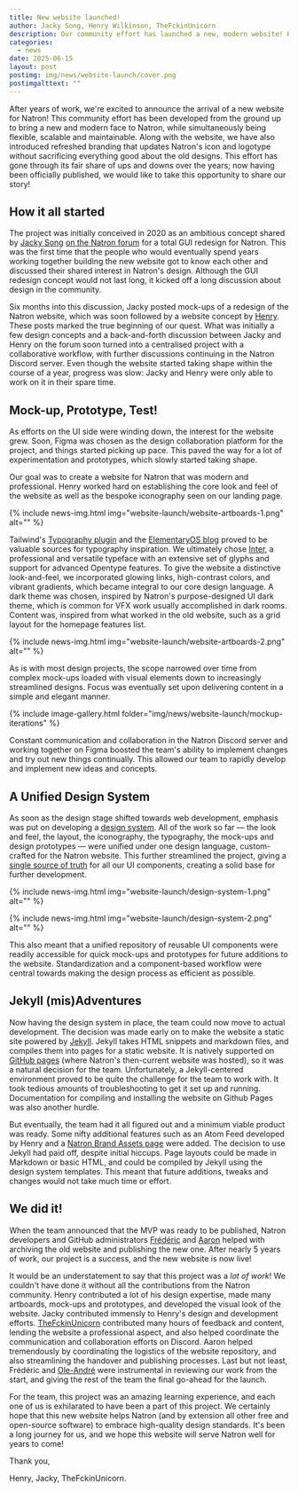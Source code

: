```yaml
---
title: New website launched!
author: Jacky Song, Henry Wilkinson, TheFckinUnicorn
description: Our community effort has launched a new, modern website! Here's how we got here.
categories:
  - news
date: 2025-06-15
layout: post
postimg: img/news/website-launch/cover.png
postimgalttext: ""
---
```


After years of work, we're excited to announce the arrival of a new website for Natron! This community effort has been developed from the ground up to bring a new and modern face to Natron, while simultaneously being flexible, scalable and maintainable. Along with the website, we have also introduced refreshed branding that updates Natron's icon and logotype without sacrificing everything good about the old designs. This effort has gone through its fair share of ups and downs over the years; now having been officially published, we would like to take this opportunity to share our story!

## How it all started

The project was initially conceived in 2020 as an ambitious concept shared by [Jacky Song](https://jackysci.com) [on the Natron forum](https://discuss.pixls.us/t/natron-ui-re-design-proposal/18313) for a total GUI redesign for Natron. This was the first time that the people who would eventually spend years working together building the new website got to know each other and discussed their shared interest in Natron's design. Although the GUI redesign concept would not last long, it kicked off a long discussion about design in the community.

Six months into this discussion, Jacky posted mock-ups of a redesign of the Natron website, which was soon followed by a website concept by [Henry](https://wilkinson.graphics/). These posts marked the true beginning of our quest. What was initially a few design concepts and a back-and-forth discussion between Jacky and Henry on the forum soon turned into a centralised project with a collaborative workflow, with further discussions continuing in the Natron Discord server. Even though the website started taking shape within the course of a year, progress was slow: Jacky and Henry were only able to work on it in their spare time.

## Mock-up, Prototype, Test!

As efforts on the UI side were winding down, the interest for the website grew. Soon, Figma was chosen as the design collaboration platform for the project, and things started picking up pace. This paved the way for a lot of experimentation and prototypes, which slowly started taking shape.

Our goal was to create a website for Natron that was modern and professional. Henry worked hard on establishing the core look and feel of the website as well as the bespoke iconography seen on our landing page.

{% include news-img.html 
   img="website-launch/website-artboards-1.png"
   alt=""
%}

Tailwind's [Typography plugin](https://github.com/tailwindlabs/tailwindcss-typography) and the [ElementaryOS blog](https://blog.elementary.io/) proved to be valuable sources for typography inspiration. We ultimately chose [Inter](https://rsms.me/inter/), a professional and versatile typeface with an extensive set of glyphs and support for advanced Opentype features. To give the website a distinctive look-and-feel, we incorporated glowing links, high-contrast colors, and vibrant gradients, which became integral to our core design language. A dark theme was chosen, inspired by Natron's purpose-designed UI dark theme, which is common for VFX work usually accomplished in dark rooms. Content was, inspired from what worked in the old website, such as a grid layout for the homepage features list.

{% include news-img.html 
   img="website-launch/website-artboards-2.png"
   alt=""
%}

As is with most design projects, the scope narrowed over time from complex mock-ups loaded with visual elements down to increasingly streamlined designs. Focus was eventually set upon delivering content in a simple and elegant manner.

{% include image-gallery.html folder="img/news/website-launch/mockup-iterations" %}

Constant communication and collaboration in the Natron Discord server and working together on Figma boosted the team's ability to implement changes and try out new things continually. This allowed our team to rapidly develop and implement new ideas and concepts.

## A Unified Design System

As soon as the design stage shifted towards web development, emphasis was put on developing a [design system](https://www.figma.com/blog/design-systems-101-what-is-a-design-system/). All of the work so far — the look and feel, the layout, the iconography, the typography, the mock-ups and design prototypes — were unified under one design language, custom-crafted for the Natron website. This further streamlined the project, giving a [single source of truth](https://en.wikipedia.org/wiki/Single_source_of_truth) for all our UI components, creating a solid base for further development.

{% include news-img.html 
   img="website-launch/design-system-1.png"
   alt=""
%}

{% include news-img.html 
   img="website-launch/design-system-2.png"
   alt=""
%}

This also meant that a unified repository of reusable UI components were readily accessible for quick mock-ups and prototypes for future additions to the website. Standardization and a component-based workflow were central towards making the design process as efficient as possible.

## Jekyll (mis)Adventures

Now having the design system in place, the team could now move to actual development. The decision was made early on to make the website a static site powered by [Jekyll](https://jekyllrb.com/). Jekyll takes HTML snippets and markdown files, and compiles them into pages for a static website. It is natively supported on [GitHub pages](https://pages.github.com/) (where Natron's then-current website was hosted), so it was a natural decision for the team. Unfortunately, a Jekyll-centered environment proved to be quite the challenge for the team to work with. It took tedious amounts of troubleshooting to get it set up and running. Documentation for compiling and installing the website on Github Pages was also another hurdle.

But eventually, the team had it all figured out and a minimum viable product was ready. Some nifty additional features such as an Atom Feed developed by Henry and a [Natron Brand Assets page](https://natrongithub.github.io/brand) were added. The decision to use Jekyll had paid off, despite initial hiccups. Page layouts could be made in Markdown or basic HTML, and could be compiled by Jekyll using the design system templates. This meant that future additions, tweaks and changes would not take much time or effort.

## We did it!

When the team announced that the MVP was ready to be published, Natron developers and GitHub administrators [Frédéric](https://github.com/devernay) and [Aaron](https://github.com/acolwell) helped with archiving the old website and publishing the new one. After nearly 5 years of work, our project is a success, and the new website is now live!

It would be an understatement to say that this project was a _lot of work_! We couldn't have done it without all the contributions from the Natron community. Henry contributed a lot of his design expertise, made many artboards, mock-ups and prototypes, and developed the visual look of the website. Jacky contributed immensly to Henry's design and development efforts. [TheFckinUnicorn](https://thefckinunicorn.com/) contributed many hours of feedback and content, lending the website a professional aspect, and also helped coordinate the communication and collaboration efforts on Discord. Aaron helped tremendously by coordinating the logistics of the website repository, and also streamlining the handover and publishing processes. Last but not least, Frédéric and [Ole-André](https://github.com/rodlie) were instrumental in reviewing our work from the start, and giving the rest of the team the final go-ahead for the launch.

For the team, this project was an amazing learning experience, and each one of us is exhilarated to have been a part of this project. We certainly hope that this new website helps Natron (and by extension all other free and open-source software) to embrace high-quality design standards. It's been a long journey for us, and we hope this website will serve Natron well for years to come!

Thank you,

Henry, Jacky, TheFckinUnicorn.
